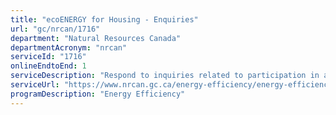 ```yaml
---
title: "ecoENERGY for Housing - Enquiries"
url: "gc/nrcan/1716"
department: "Natural Resources Canada"
departmentAcronym: "nrcan"
serviceId: "1716"
onlineEndtoEnd: 1
serviceDescription: "Respond to inquiries related to participation in and delivery of residential energy efficiency programs in Canada."
serviceUrl: "https://www.nrcan.gc.ca/energy-efficiency/energy-efficiency-homes/professional-opportunities/tools-industry-professionals/20596"
programDescription: "Energy Efficiency"
---
```

